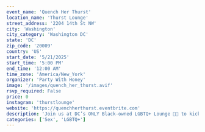 ```yaml
---
event_name: 'Quench Her Thurst'
location_name: 'Thurst Lounge'
street_address: '2204 14th St NW'
city: 'Washington'
city_category: 'Washington DC'
state: 'DC'
zip_code: '20009'
country: 'US'
start_date: '5/21/2025'
start_time: '5:00 PM'
end_time: '12:00 AM'
time_zone: 'America/New_York'
organizer: 'Party With Honey'
image: '/images/quench_her_thurst.avif'
rsvp_required: False
price: 0
instagram: 'thurstlounge'
website: 'https://quenchherthurst.eventbrite.com'
description: 'Join us at DC’s ONLY Black-owned LGBTQ+ Lounge 🏳️‍🌈 to kick off DC Black Pride & World Pride at the Quench HER Thurst—the ultimate R&B day party for HER! 🔥🍹🏳️‍🌈'
categories: ['Sex', 'LGBTQ+']
---
```


